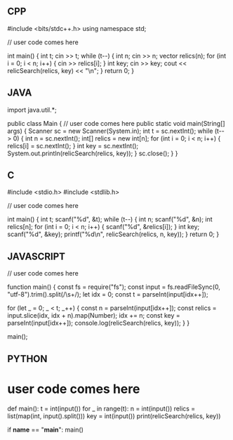 ## CPP

#include <bits/stdc++.h>
using namespace std;

// user code comes here

int main() {
    int t;
    cin >> t;
    while (t--) {
        int n;
        cin >> n;
        vector<int> relics(n);
        for (int i = 0; i < n; i++) {
            cin >> relics[i];
        }
        int key;
        cin >> key;
        cout << relicSearch(relics, key) << "\n";
    }
    return 0;
}


## JAVA

import java.util.*;

public class Main {
    // user code comes here
    public static void main(String[] args) {
        Scanner sc = new Scanner(System.in);
        int t = sc.nextInt();
        while (t-- > 0) {
            int n = sc.nextInt();
            int[] relics = new int[n];
            for (int i = 0; i < n; i++) {
                relics[i] = sc.nextInt();
            }
            int key = sc.nextInt();
            System.out.println(relicSearch(relics, key));
        }
        sc.close();
    }
}


## C

#include <stdio.h>
#include <stdlib.h>

// user code comes here

int main() {
    int t;
    scanf("%d", &t);
    while (t--) {
        int n;
        scanf("%d", &n);
        int relics[n];
        for (int i = 0; i < n; i++) {
            scanf("%d", &relics[i]);
        }
        int key;
        scanf("%d", &key);
        printf("%d\n", relicSearch(relics, n, key));
    }
    return 0;
}


## JAVASCRIPT

// user code comes here

function main() {
  const fs = require("fs");
  const input = fs.readFileSync(0, "utf-8").trim().split(/\s+/);
  let idx = 0;
  const t = parseInt(input[idx++]);

  for (let _ = 0; _ < t; _++) {
    const n = parseInt(input[idx++]);
    const relics = input.slice(idx, idx + n).map(Number);
    idx += n;
    const key = parseInt(input[idx++]);
    console.log(relicSearch(relics, key));
  }
}

main();


## PYTHON

# user code comes here

def main():
    t = int(input())
    for _ in range(t):
        n = int(input())
        relics = list(map(int, input().split()))
        key = int(input())
        print(relicSearch(relics, key))

if __name__ == "__main__":
    main()
